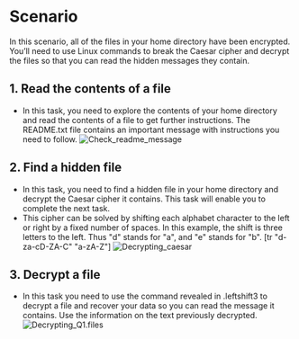 # Scenario
In this scenario, all of the files in your home directory have been encrypted. You’ll need to use Linux commands to break the Caesar cipher and decrypt the files so that you can read the hidden messages they contain.

## 1. Read the contents of a file
- In this task, you need to explore the contents of your home directory and read the contents of a file to get further instructions. The README.txt file contains an important message with instructions you need to follow.
![Check_readme_message]()

## 2. Find a hidden file
- In this task, you need to find a hidden file in your home directory and decrypt the Caesar cipher it contains. This task will enable you to complete the next task.
- This cipher can be solved by shifting each alphabet character to the left or right by a fixed number of spaces. In this example, the shift is three letters to the left. Thus "d" stands for "a", and "e" stands for "b". [tr "d-za-cD-ZA-C" "a-zA-Z"]
![Decrypting_caesar]()

## 3. Decrypt a file
- In this task you need to use the command revealed in .leftshift3 to decrypt a file and recover your data so you can read the message it contains. Use the information on the text previously decrypted.
![Decrypting_Q1.files]()